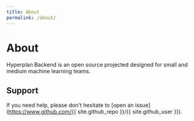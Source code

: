 ```yaml
---
title: About
permalink: /about/
---
```


# About

Hyperplan Backend is an open source projected designed for small and medium machine learning teams.

## Support

If you need help, please don't hesitate to [open an issue](https://www.github.com/{{ site.github_repo }}/{{ site.github_user }}).

